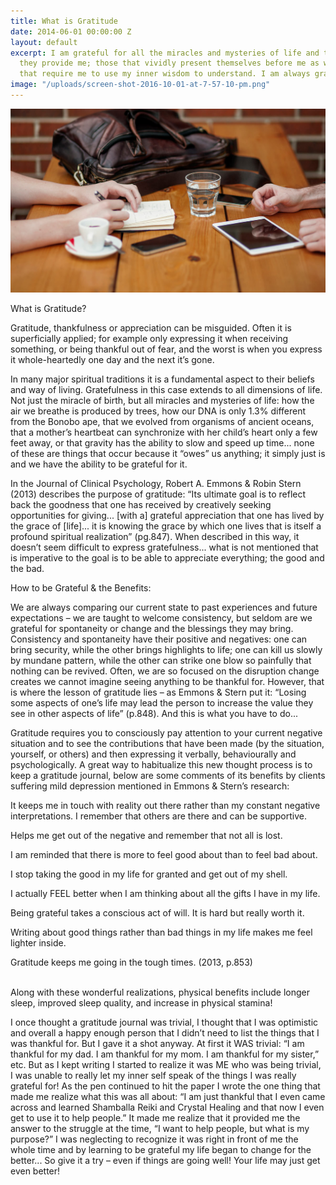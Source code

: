 ```yaml
---
title: What is Gratitude
date: 2014-06-01 00:00:00 Z
layout: default
excerpt: I am grateful for all the miracles and mysteries of life and the lessons
  they provide me; those that vividly present themselves before me as well as those
  that require me to use my inner wisdom to understand. I am always grateful.
image: "/uploads/screen-shot-2016-10-01-at-7-57-10-pm.png"
---
```


![](/uploads/versions/header-3---x----1200-700x---.jpg)

What is Gratitude?

Gratitude, thankfulness or appreciation can be misguided. Often it is superficially applied; for example only expressing it when receiving something, or being thankful out of fear, and the worst is when you express it whole-heartedly one day and the next it’s gone.

In many major spiritual traditions it is a fundamental aspect to their beliefs and way of living. Gratefulness in this case extends to all dimensions of life. Not just the miracle of birth, but all miracles and mysteries of life: how the air we breathe is produced by trees, how our DNA is only 1.3% different from the Bonobo ape, that we evolved from organisms of ancient oceans, that a mother’s heartbeat can synchronize with her child’s heart only a few feet away, or that gravity has the ability to slow and speed up time... none of these are things that occur because it “owes” us anything; it simply just is and we have the ability to be grateful for it.

In the Journal of Clinical Psychology, Robert A. Emmons & Robin Stern (2013) describes the purpose of gratitude: “Its ultimate goal is to reflect back the goodness that one has received by creatively seeking opportunities for giving... [with a] grateful appreciation that one has lived by the grace of [life]... it is knowing the grace by which one lives that is itself a profound spiritual realization” (pg.847). When described in this way, it doesn’t seem difficult to express gratefulness... what is not mentioned that is imperative to the goal is to be able to appreciate everything; the good and the bad.

How to be Grateful & the Benefits:

We are always comparing our current state to past experiences and future expectations – we are taught to welcome consistency, but seldom are we grateful for spontaneity or change and the blessings they may bring. Consistency and spontaneity have their positive and negatives: one can bring security, while the other brings highlights to life; one can kill us slowly by mundane pattern, while the other can strike one blow so painfully that nothing can be revived. Often, we are so focused on the disruption change creates we cannot imagine seeing anything to be thankful for. However, that is where the lesson of gratitude lies – as Emmons & Stern put it: “Losing some aspects of one’s life may lead the person to increase the value they see in other aspects of life” (p.848). And this is what you have to do...

Gratitude requires you to consciously pay attention to your current negative situation and to see the contributions that have been made (by the situation, yourself, or others) and then expressing it verbally, behaviourally and psychologically. A great way to habitualize this new thought process is to keep a gratitude journal, below are some comments of its benefits by clients suffering mild depression mentioned in Emmons & Stern’s research:

It keeps me in touch with reality out there rather than my constant negative interpretations. I remember that others are there and can be supportive.

Helps me get out of the negative and remember that not all is lost.

I am reminded that there is more to feel good about than to feel bad about.

I stop taking the good in my life for granted and get out of my shell.

I actually FEEL better when I am thinking about all the gifts I have in my life.

Being grateful takes a conscious act of will. It is hard but really worth it.

Writing about good things rather than bad things in my life makes me feel lighter inside.

Gratitude keeps me going in the tough times. (2013, p.853)
<br>&nbsp;

Along with these wonderful realizations, physical benefits include longer sleep, improved sleep quality, and increase in physical stamina!

I once thought a gratitude journal was trivial, I thought that I was optimistic and overall a happy enough person that I didn’t need to list the things that I was thankful for. But I gave it a shot anyway. At first it WAS trivial: “I am thankful for my dad. I am thankful for my mom. I am thankful for my sister,” etc. But as I kept writing I started to realize it was ME who was being trivial, I was unable to really let my inner self speak of the things I was really grateful for! As the pen continued to hit the paper I wrote the one thing that made me realize what this was all about: “I am just thankful that I even came across and learned Shamballa Reiki and Crystal Healing and that now I even get to use it to help people.” It made me realize that it provided me the answer to the struggle at the time, “I want to help people, but what is my purpose?” I was neglecting to recognize it was right in front of me the whole time and by learning to be grateful my life began to change for the better... So give it a try – even if things are going well! Your life may just get even better!